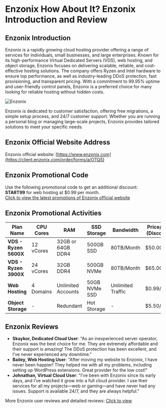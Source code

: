 # Enzonix How About It? Enzonix Introduction and Review

## Enzonix Introduction
Enzonix is a rapidly growing cloud hosting provider offering a range of services for individuals, small businesses, and large enterprises. Known for its high-performance Virtual Dedicated Servers (VDS), web hosting, and object storage, Enzonix focuses on delivering scalable, reliable, and cost-effective hosting solutions. The company offers Ryzen and Intel hardware to ensure top performance, as well as industry-leading DDoS protection, fast provisioning, and transparent pricing. With a commitment to 99.95% uptime and user-friendly control panels, Enzonix is a preferred choice for many looking for reliable hosting without hidden costs.

![Enzonix](https://github.com/user-attachments/assets/d4240714-8912-40eb-a6eb-8a4af2556b33)

Enzonix is dedicated to customer satisfaction, offering free migrations, a simple setup process, and 24/7 customer support. Whether you are running a personal blog or managing large-scale projects, Enzonix provides tailored solutions to meet your specific needs.

## Enzonix Official Website Address
Enzonix official website: [https://www.enzonix.com](https://client.enzonix.com/order/forms/a/OTQ5)

## Enzonix Promotional Code
Use the following promotional code to get an additional discount:  
**START99** for web hosting at $0.99 per month.  
[Click to view the latest promotions of Enzonix official website](https://client.enzonix.com/order/forms/a/OTQ5)

## Enzonix Promotional Activities

| Plan Name          | CPU Cores        | RAM             | SSD Storage         | Bandwidth           | Price/Month (Discounted) | Purchase Link                            |
|--------------------|------------------|-----------------|---------------------|---------------------|--------------------------|-------------------------------------------|
| **VDS - Ryzen 5600X** | 12 vCores        | 32GB or 64GB DDR4| 500GB SSD           | 80TB/Month           | $50.00/month             | [Order Now](https://client.enzonix.com/order/forms/a/OTQ5)      |
| **VDS - Ryzen 3900X** | 24 vCores        | 32GB DDR4       | 500GB NVMe          | 80TB/Month           | $65.00/month             | [Order Now](https://client.enzonix.com/order/forms/a/OTQ5)      |
| **Web Hosting**      | 4 Domains        | Unlimited Accounts | 50GB NVMe SSD      | Unlimited Traffic    | $0.99/month              | [Order Now](https://client.enzonix.com/order/forms/a/OTQ5)      |
| **Object Storage**   | -                | Redundant        | Hot Storage         | -                   | $5.50/month              | [Order Now](https://client.enzonix.com/order/forms/a/OTQ5)      |

## Enzonix Reviews
- **Skaykor, Dedicated Cloud User**: "As an inexperienced server operator, Enzonix was the best choice for me. They are extremely affordable and their support is amazing! The DDoS protection has been excellent, and I’ve never experienced any downtime."
- **Bailey, Web Hosting User**: "After moving my website to Enzonix, I have never been happier! They helped me with all my problems, including setting up WordPress extensions. Great provider for the low cost!"
- **Johnathan, Virtual Cloud User**: "I’ve been with Enzonix since its early days, and I’ve watched it grow into a full cloud provider. I use their services for all my projects—web or gaming—and have never had any issues. Support is available 24/7, and they are always helpful."

More Enzonix user reviews and detailed reviews: [Click to view](https://client.enzonix.com/order/forms/a/OTQ5)
